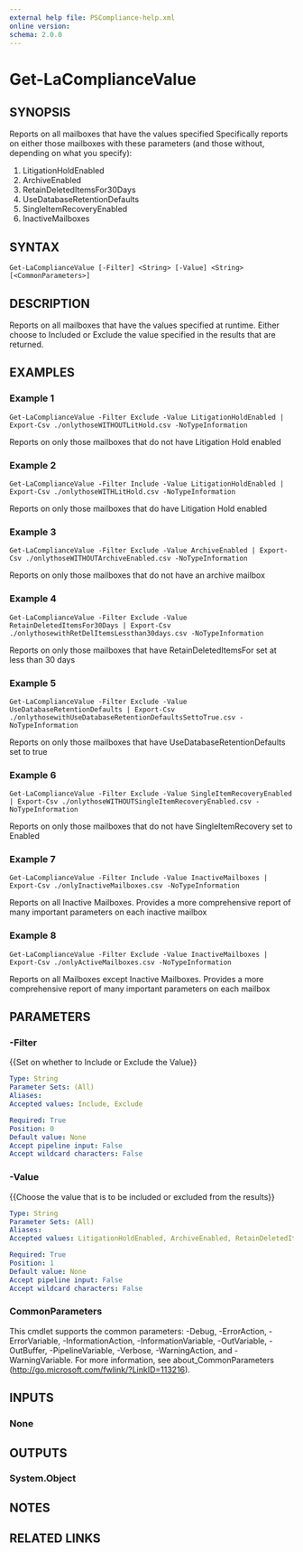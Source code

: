 ```yaml
---
external help file: PSCompliance-help.xml
online version: 
schema: 2.0.0
---
```


# Get-LaComplianceValue

## SYNOPSIS
Reports on all mailboxes that have the values specified
Specifically reports on either those mailboxes with these 
parameters (and those without, depending on what you specify):

1. LitigationHoldEnabled
2. ArchiveEnabled
3. RetainDeletedItemsFor30Days
4. UseDatabaseRetentionDefaults
5. SingleItemRecoveryEnabled
6. InactiveMailboxes

## SYNTAX

```
Get-LaComplianceValue [-Filter] <String> [-Value] <String> [<CommonParameters>]
```

## DESCRIPTION
Reports on all mailboxes that have the values specified at runtime.
Either choose to Included or Exclude the value specified in the results that are returned.

## EXAMPLES

### Example 1
```
Get-LaComplianceValue -Filter Exclude -Value LitigationHoldEnabled | Export-Csv ./onlythoseWITHOUTLitHold.csv -NoTypeInformation
```

Reports on only those mailboxes that do not have Litigation Hold enabled

### Example 2
```
Get-LaComplianceValue -Filter Include -Value LitigationHoldEnabled | Export-Csv ./onlythoseWITHLitHold.csv -NoTypeInformation
```

Reports on only those mailboxes that do have Litigation Hold enabled

### Example 3
```
Get-LaComplianceValue -Filter Exclude -Value ArchiveEnabled | Export-Csv ./onlythoseWITHOUTArchiveEnabled.csv -NoTypeInformation
```

Reports on only those mailboxes that do not have an archive mailbox

### Example 4
```
Get-LaComplianceValue -Filter Exclude -Value RetainDeletedItemsFor30Days | Export-Csv ./onlythosewithRetDelItemsLessthan30days.csv -NoTypeInformation
```

Reports on only those mailboxes that have RetainDeletedItemsFor set at less than 30 days

### Example 5
```
Get-LaComplianceValue -Filter Exclude -Value UseDatabaseRetentionDefaults | Export-Csv ./onlythosewithUseDatabaseRetentionDefaultsSettoTrue.csv -NoTypeInformation
```

Reports on only those mailboxes that have UseDatabaseRetentionDefaults set to true

### Example 6
```
Get-LaComplianceValue -Filter Exclude -Value SingleItemRecoveryEnabled | Export-Csv ./onlythoseWITHOUTSingleItemRecoveryEnabled.csv -NoTypeInformation
```

Reports on only those mailboxes that do not have SingleItemRecovery set to Enabled

### Example 7
```
Get-LaComplianceValue -Filter Include -Value InactiveMailboxes | Export-Csv ./onlyInactiveMailboxes.csv -NoTypeInformation
```

Reports on all Inactive Mailboxes.  Provides a more comprehensive report of many important parameters on each inactive mailbox

### Example 8
```
Get-LaComplianceValue -Filter Exclude -Value InactiveMailboxes | Export-Csv ./onlyActiveMailboxes.csv -NoTypeInformation
```

Reports on all Mailboxes except Inactive Mailboxes.  Provides a more comprehensive report of many important parameters on each mailbox

## PARAMETERS

### -Filter
{{Set on whether to Include or Exclude the Value}}

```yaml
Type: String
Parameter Sets: (All)
Aliases: 
Accepted values: Include, Exclude

Required: True
Position: 0
Default value: None
Accept pipeline input: False
Accept wildcard characters: False
```

### -Value
{{Choose the value that is to be included or excluded from the results}}

```yaml
Type: String
Parameter Sets: (All)
Aliases: 
Accepted values: LitigationHoldEnabled, ArchiveEnabled, RetainDeletedItemsFor30Days, UseDatabaseRetentionDefaults, SingleItemRecoveryEnabled, InactiveMailboxes

Required: True
Position: 1
Default value: None
Accept pipeline input: False
Accept wildcard characters: False
```

### CommonParameters
This cmdlet supports the common parameters: -Debug, -ErrorAction, -ErrorVariable, -InformationAction, -InformationVariable, -OutVariable, -OutBuffer, -PipelineVariable, -Verbose, -WarningAction, and -WarningVariable. For more information, see about_CommonParameters (http://go.microsoft.com/fwlink/?LinkID=113216).

## INPUTS

### None

## OUTPUTS

### System.Object

## NOTES

## RELATED LINKS

